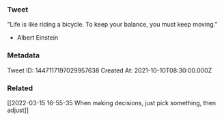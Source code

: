 ### Tweet
"Life is like riding a bicycle. To keep your balance, you must keep moving."

- Albert Einstein

### Metadata
Tweet ID: 1447117197029957638
Created At: 2021-10-10T08:30:00.000Z

### Related
[[2022-03-15 16-55-35 When making decisions, just pick something, then adjust]]


